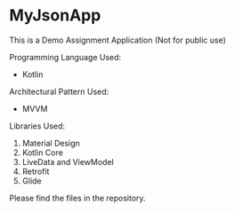 # MyJsonApp
This is a Demo Assignment Application (Not for public use)

Programming Language Used: 
- Kotlin

Architectural Pattern Used: 
- MVVM

Libraries Used: 
1. Material Design
2. Kotlin Core
3. LiveData and ViewModel
4. Retrofit
5. Glide

Please find the files in the repository.

